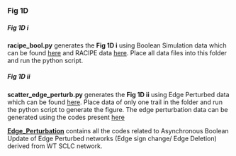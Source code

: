 ### Fig 1D

##### Fig 1D i

**racipe_bool.py** generates the **Fig 1D i** using Boolean Simulation data which can be found [here](https://github.com/csbBSSE/CSB-SCLC/Simulation_Data) and RACIPE data [here](https://drive.google.com/drive/folders/1PKs5vHkXCoJm9Wcg7P4nBPdPrFJCxJ5B?usp=sharing). Place all data files into this folder and run the python script.

##### Fig 1D ii

**scatter_edge_perturb.py** generates the **Fig 1D ii** using Edge Perturbed data which can be found [here](https://github.com/csbBSSE/CSB-SCLC/Simulation_Data/Edge_Perturbation_Data). Place data of only one trail in the folder and run the python script to generate the figure. The edge perturbation data can be generated using the codes present [here](https://github.com/csbBSSE/CSB-SCLC/tree/master/Additional_Codes/Edge_Perturbation)

[**Edge_Perturbation**](https://github.com/csbBSSE/CSB-SCLC/tree/master/Additional_Codes/Edge_Perturbation) contains all the codes related to Asynchronous Boolean Update of Edge Perturbed networks (Edge sign change/ Edge Deletion) derived from WT SCLC network.
